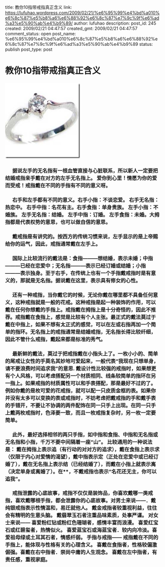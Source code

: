 title: 教你10指带戒指真正含义
link: https://lufuhao.wordpress.com/2009/02/21/%e6%95%99%e4%bd%a010%e6%8c%87%e5%b8%a6%e6%88%92%e6%8c%87%e7%9c%9f%e6%ad%a3%e5%90%ab%e4%b9%89/
author: lufuhao
description: 
post_id: 245
created: 2009/02/21 04:47:57
created_gmt: 2009/02/21 04:47:57
comment_status: open
post_name: %e6%95%99%e4%bd%a010%e6%8c%87%e5%b8%a6%e6%88%92%e6%8c%87%e7%9c%9f%e6%ad%a3%e5%90%ab%e4%b9%89
status: publish
post_type: post

# 教你10指带戒指真正含义

### ![image](../images/20090221-044757-001.jpg) 

###       据说左手的无名指有一根血管直接与心脏联系，所以新人一定要把结婚戒指亲手戴在对方的左手无名指上。 爱你到心里！情愿为你的爱而受戒！戒指戴在不同的手指有不同的意义呀。 

###       右手和左手都有不同的意义。右手小指：不谈恋爱。 右手无名指：热恋中。 右手中指：名花有主。右手食指：单身贵族。 左手小指：不婚族。 左手无名指：结婚。 左手中指：订婚。 左手食指：未婚。大拇指都是代表权势的意思，也可以做自信的意思。

###       戴戒指是有讲究的。按西方的传统习惯来说，左手显示的是上帝赐给你的运气，因此，戒指通常戴在左手上。

###       国际上比较流行的戴法是：食指———想结婚，表示未婚；中指———已经在恋爱中；无名指———表示已经订婚或结婚；小指———表示独身。至于右手，在传统上也有一个手指戴戒指时是有意义的，那就是无名指。据说戴在这里，表示具有修女的心性。

###       还有一种戒指，当你戴它的时候，无论你戴在哪里都不具备任何意义，这种戒指就是一般的花戒。这种戒指是起一种装饰的作用，可以戴在任何你想戴的手指上。戒指戴在拇指上是十分奇怪的，因此不推荐。戒指戴在食指上，感觉是比较有个人主张。最正式的戴法莫过于戴在中指上，如果不想有太正式的感觉，可以在左或右指再加一个简单的指环。无名指上的戒指通常是结婚戒指，无名指长得比较纤细，因此不管什么戒指，戴起来都是标准的秀气。

###       最新鲜的戴法，莫过于把戒指戴在小指头上了。一枚小小的、简单的尾戒让女性的手莫名其妙地可爱起来，一般代表“我现在只想单身，请不要浪费时间追求我”的意思. 戴设计性比较强的戒指时，如果想更有个人风格，可以考虑搭配另一个材质相同、线条较简单的指环在另一指上。如果戒指的材质属性可以和手表搭配，那是最好不过的了。例如你戴的是枚可爱的花戒指，就可以配一只皮质金框的表。如果你并没有太多可以变换的表或戒指时，不妨考虑把戴戒指的手和戴手表的手错开，不要让不协调的两件配饰在同一只手上出现。在同一只手上戴两枚戒指时，色泽要一致，而且一枚戒指复杂时，另一枚一定要简单。

###       此外，最好选择相邻的两只手指，如中指和食指、中指和无名指或无名指和小指，千万不要中间隔着一座“山”。 比较通用的一种说法是： 戴在拇指上表示追（有行动的对对方的追求），戴在食指上表示求（仅限于内心对爱情的渴望），戴中指表示定（正处在恋爱中或已经订婚了），戴在无名指上表示结（已经结婚了），而戴在小指上就表示离（决定单身或离婚了）。在**，不戴戒指也表示“名花还无主，你可以追我”。

###       戒指泄露的心底故事，戒指不仅仅是装饰品，你喜欢戴哪一类戒指，喜欢戴哪根手指，都会泄露你的心底故事。对男士来说——．戴纯银戒指表示性情温和，易迁就他人。 戴金戒指者较重视利益，往往会有精明的生意头脑。 戴翡翠玉石者注重品味素质，处事严谨。 对女士来说—— 喜爱粉红钻或粉红色珊瑚者，感情丰富而浪漫。 喜爱红宝石或红碧玺者，热情似火。 喜爱蓝宝石或海蓝宝者．较内向冷淡。喜爱祖母绿或土耳其石者，情感纤弱。 手指与戒指—— 戒指戴在不同的手指上，能体现与性格有关的心理含义。 喜戴在食指者，性格较偏激倔强。喜戴在右中指者．崇尚中庸的人生观念。 喜戴在左中指者，有责任感，重视家庭。
